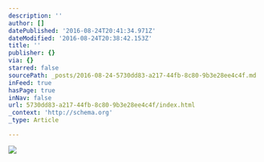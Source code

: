 ```yaml
---
description: ''
author: []
datePublished: '2016-08-24T20:41:34.971Z'
dateModified: '2016-08-24T20:38:42.153Z'
title: ''
publisher: {}
via: {}
starred: false
sourcePath: _posts/2016-08-24-5730dd83-a217-44fb-8c80-9b3e28ee4c4f.md
inFeed: true
hasPage: true
inNav: false
url: 5730dd83-a217-44fb-8c80-9b3e28ee4c4f/index.html
_context: 'http://schema.org'
_type: Article

---
```

![](https://the-grid-user-content.s3-us-west-2.amazonaws.com/15cf4a5d-963b-4a99-b6c8-467f4c520b11.jpg)